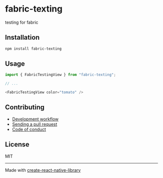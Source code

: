 # fabric-texting

testing for fabric

## Installation


```sh
npm install fabric-texting
```


## Usage


```js
import { FabricTestingView } from "fabric-texting";

// ...

<FabricTestingView color="tomato" />
```


## Contributing

- [Development workflow](CONTRIBUTING.md#development-workflow)
- [Sending a pull request](CONTRIBUTING.md#sending-a-pull-request)
- [Code of conduct](CODE_OF_CONDUCT.md)

## License

MIT

---

Made with [create-react-native-library](https://github.com/callstack/react-native-builder-bob)
